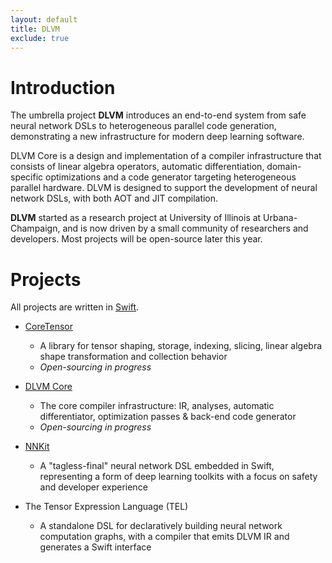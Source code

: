 ```yaml
---
layout: default
title: DLVM
exclude: true
---
```


# Introduction

The umbrella project **DLVM** introduces an end-to-end system from safe neural
network DSLs to heterogeneous parallel code generation, demonstrating a new
infrastructure for modern deep learning software.

DLVM Core is a design and implementation of a compiler infrastructure that
consists of linear algebra operators, automatic differentiation, domain-specific
optimizations and a code generator targeting heterogeneous parallel hardware.
DLVM is designed to support the development of neural network DSLs, with both
AOT and JIT compilation.

**DLVM** started as a research project at University of Illinois at
Urbana-Champaign, and is now driven by a small community of researchers and
developers. Most projects will be open-source later this year.

# Projects

All projects are written in [Swift](https://swift.org/about).

- [CoreTensor](https://github.com/dlvm-team/CoreTensor)
  - A library for tensor shaping, storage, indexing, slicing, linear algebra
    shape transformation and collection behavior
  - *Open-sourcing in progress*

- [DLVM Core](https://github.com/dlvm-team/DLVM)
  - The core compiler infrastructure: IR, analyses, automatic differentiator,
    optimization passes & back-end code generator
  - *Open-sourcing in progress*

- [NNKit](https://github.com/dlvm-team/NNKit)
  - A "tagless-final" neural network DSL embedded in Swift, representing a form of deep learning toolkits with a focus on safety and developer experience

- The Tensor Expression Language (TEL)
  - A standalone DSL for declaratively building neural network computation
    graphs, with a compiler that emits DLVM IR and generates a Swift interface

